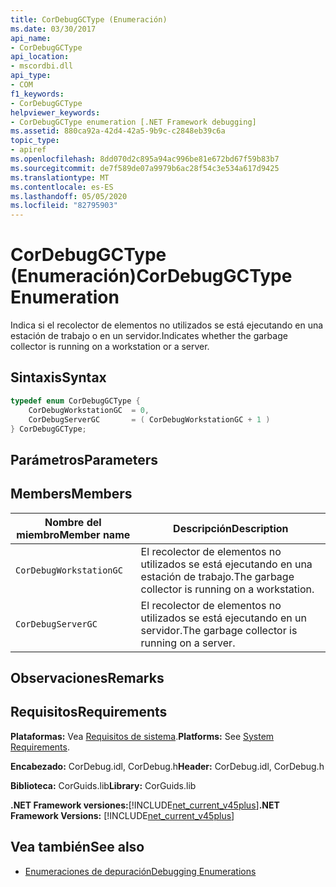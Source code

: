 ```yaml
---
title: CorDebugGCType (Enumeración)
ms.date: 03/30/2017
api_name:
- CorDebugGCType
api_location:
- mscordbi.dll
api_type:
- COM
f1_keywords:
- CorDebugGCType
helpviewer_keywords:
- CorDebugGCType enumeration [.NET Framework debugging]
ms.assetid: 880ca92a-42d4-42a5-9b9c-c2848eb39c6a
topic_type:
- apiref
ms.openlocfilehash: 8dd070d2c895a94ac996be81e672bd67f59b83b7
ms.sourcegitcommit: de7f589de07a9979b6ac28f54c3e534a617d9425
ms.translationtype: MT
ms.contentlocale: es-ES
ms.lasthandoff: 05/05/2020
ms.locfileid: "82795903"
---
```

# <a name="cordebuggctype-enumeration"></a><span data-ttu-id="15143-102">CorDebugGCType (Enumeración)</span><span class="sxs-lookup"><span data-stu-id="15143-102">CorDebugGCType Enumeration</span></span>
<span data-ttu-id="15143-103">Indica si el recolector de elementos no utilizados se está ejecutando en una estación de trabajo o en un servidor.</span><span class="sxs-lookup"><span data-stu-id="15143-103">Indicates whether the garbage collector is running on a workstation or a server.</span></span>  
  
## <a name="syntax"></a><span data-ttu-id="15143-104">Sintaxis</span><span class="sxs-lookup"><span data-stu-id="15143-104">Syntax</span></span>  
  
```cpp  
typedef enum CorDebugGCType {  
    CorDebugWorkstationGC  = 0,  
    CorDebugServerGC       = ( CorDebugWorkstationGC + 1 )  
} CorDebugGCType;  
```  
  
## <a name="parameters"></a><span data-ttu-id="15143-105">Parámetros</span><span class="sxs-lookup"><span data-stu-id="15143-105">Parameters</span></span>  
  
## <a name="members"></a><span data-ttu-id="15143-106">Members</span><span class="sxs-lookup"><span data-stu-id="15143-106">Members</span></span>  
  
|<span data-ttu-id="15143-107">Nombre del miembro</span><span class="sxs-lookup"><span data-stu-id="15143-107">Member name</span></span>|<span data-ttu-id="15143-108">Descripción</span><span class="sxs-lookup"><span data-stu-id="15143-108">Description</span></span>|  
|-----------------|-----------------|  
|`CorDebugWorkstationGC`|<span data-ttu-id="15143-109">El recolector de elementos no utilizados se está ejecutando en una estación de trabajo.</span><span class="sxs-lookup"><span data-stu-id="15143-109">The garbage collector is running on a workstation.</span></span>|  
|`CorDebugServerGC`|<span data-ttu-id="15143-110">El recolector de elementos no utilizados se está ejecutando en un servidor.</span><span class="sxs-lookup"><span data-stu-id="15143-110">The garbage collector is running on a server.</span></span>|  
  
## <a name="remarks"></a><span data-ttu-id="15143-111">Observaciones</span><span class="sxs-lookup"><span data-stu-id="15143-111">Remarks</span></span>  
  
## <a name="requirements"></a><span data-ttu-id="15143-112">Requisitos</span><span class="sxs-lookup"><span data-stu-id="15143-112">Requirements</span></span>  
 <span data-ttu-id="15143-113">**Plataformas:** Vea [Requisitos de sistema](../../get-started/system-requirements.md).</span><span class="sxs-lookup"><span data-stu-id="15143-113">**Platforms:** See [System Requirements](../../get-started/system-requirements.md).</span></span>  
  
 <span data-ttu-id="15143-114">**Encabezado:** CorDebug.idl, CorDebug.h</span><span class="sxs-lookup"><span data-stu-id="15143-114">**Header:** CorDebug.idl, CorDebug.h</span></span>  
  
 <span data-ttu-id="15143-115">**Biblioteca:** CorGuids.lib</span><span class="sxs-lookup"><span data-stu-id="15143-115">**Library:** CorGuids.lib</span></span>  
  
 <span data-ttu-id="15143-116">**.NET Framework versiones:**[!INCLUDE[net_current_v45plus](../../../../includes/net-current-v45plus-md.md)]</span><span class="sxs-lookup"><span data-stu-id="15143-116">**.NET Framework Versions:** [!INCLUDE[net_current_v45plus](../../../../includes/net-current-v45plus-md.md)]</span></span>  
  
## <a name="see-also"></a><span data-ttu-id="15143-117">Vea también</span><span class="sxs-lookup"><span data-stu-id="15143-117">See also</span></span>

- [<span data-ttu-id="15143-118">Enumeraciones de depuración</span><span class="sxs-lookup"><span data-stu-id="15143-118">Debugging Enumerations</span></span>](debugging-enumerations.md)
